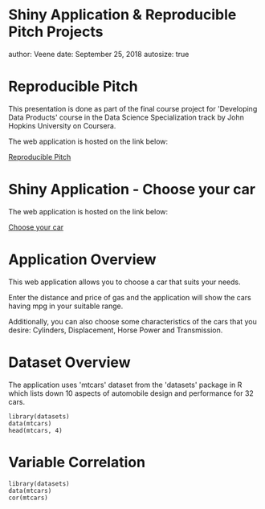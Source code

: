 Shiny Application & Reproducible Pitch Projects
========================================================
author: Veene
date: September 25, 2018
autosize: true

Reproducible Pitch 
========================================================

This presentation is done as part of the final course project for 'Developing Data Products' course in the Data Science Specialization track by John Hopkins University on Coursera.

The web application is hosted on the link below:

[Reproducible Pitch](https://github.com/sveene/sveene.github.io/blob/master/Reproducible_Pitch.html)



Shiny Application - Choose your car
========================================================

The web application is hosted on the link below:

[Choose your car](https://sveene.shinyapps.io/ChooseYourCar/)


Application Overview
========================================================

This web application allows you to choose a car that suits your needs.

Enter the distance and price of gas and the application will show the cars having mpg in your suitable range.

Additionally, you can also choose some characteristics of the cars that you desire: Cylinders, Displacement, Horse Power and Transmission. 

Dataset Overview
========================================================

The application uses 'mtcars' dataset from the 'datasets' package in R which lists down 10 aspects of automobile design and performance for 32 cars.

```{r, echo=TRUE}
library(datasets)
data(mtcars)
head(mtcars, 4)

```

Variable Correlation
========================================================

```{r, echo=TRUE}
library(datasets)
data(mtcars)
cor(mtcars)
